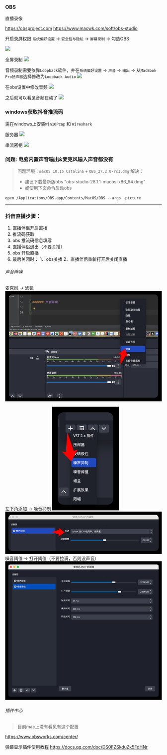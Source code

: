 ### OBS

直播录像

https://obsproject.com
https://www.macwk.com/soft/obs-studio

开启录屏权限
`系统偏好设置` -> `安全性与隐私` -> `屏幕录制` -> 勾选OBS

![](images/mac-obs-screen-permission.png)

全屏录制
![](images/mac-obs-screen.png)

音频录制需要依靠`Loopback`软件，并在`系统偏好设置` -> `声音` -> `输出` -> 从`MacBook Pro扬声器`选择修改为`Loopback Audio`
![](images/mac-voice-loopback.png)

在obs设置中修改音频
![](images/obs-voice.png)

之后就可以看见音频在动了
![](images/obs-interface.png)

### windows获取抖音推流码

需在windows上安装`Win10Pcap` 和 `Wireshark`

服务器
![](images/rtmpt-01.png)

串流密钥
![](images/rtmpt-02.png)

### 问题: 电脑内置声音输出&麦克风输入声音都没有

> 问题环境：`macOS 10.15 Catalina` +  `OBS_27.2.0-rc1.dmg`
> 解决：
>   - 建议下载最新版obs  "obs-studio-28.1.1-macos-x86_64.dmg"
>   - 或使用下面命令启动obs

```shell
open /Applications/OBS.app/Contents/MacOS/OBS --args -picture
```

--- 

### 抖音直播步骤：

1. 直播伴侣开启直播
2. 推流码获取
3. obs 推流码信息填写
4. 直播伴侣退出（不要关播）
5. obs 开启直播
6. 最后关闭时： 1、obs关播 2、直播伴侣重新打开后关闭直播

###### 声音降噪

麦克风 -> 滤镜
![](./images/18-OBS-1712773039260.png)

左下角添加 -> 噪音抑制
![](./images/18-OBS-1712773059723.png)
![](./images/18-OBS-1712773082672.png)
噪音阈值 -> 打开阈值（不要拉满，否则没声音）
![](./images/18-OBS-1712773749084.png)

###### 插件中心

> 目前mac上没有看见有这个配置

https://www.obsworks.com/center/

弹幕显示插件使用教程 https://docs.qq.com/doc/DS0FZSkduZk5FdHNr

